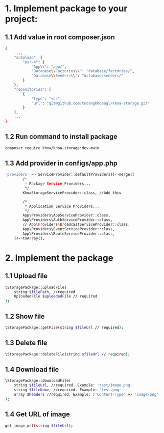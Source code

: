 # 1. Implement package to your project:
## 1.1 Add value in root composer.json

```bash
{
    ...,
    "autoload": {
        "psr-4": {
            "App\\": "app/",
            "Database\\Factories\\": "database/factories/",
            "Database\\Seeders\\": "database/seeders/"
        }
    },
    "repositories": [
        {
            "type": "vcs",
            "url": "git@github.com:tudangkhoaagl/khoa-storage.git"
        }
    ],
    ...
}
```

## 1.2 Run command to install package

```bash
composer require khoa/khoa-storage:dev-main
```

## 1.3 Add provider in configs/app.php

```bash
'providers' => ServiceProvider::defaultProviders()->merge([
        /*
         * Package Service Providers...
         */
        KhoaStorageServiceProvider::class, //Add this

        /*
         * Application Service Providers...
         */
        App\Providers\AppServiceProvider::class,
        App\Providers\AuthServiceProvider::class,
        // App\Providers\BroadcastServiceProvider::class,
        App\Providers\EventServiceProvider::class,
        App\Providers\RouteServiceProvider::class,
    ])->toArray(),
```

# 2. Implement the package
## 1.1 Upload file

```bash
\StoragePackage::uploadFile(
    string $filePath, //required
    UploadedFile $uploadedFile // required
);
```

## 1.2 Show file

```bash
\StoragePackage::getFile(string $fileUrl // required);
```

## 1.3 Delete file

```bash
\StoragePackage::deleteFile(string $fileUrl // required);
```

## 1.4 Download file

```bash
\StoragePackage::downloadFile(
    string $fileUrl, //required. Example: 'test/image.png'
    string $fileName, //required. Example: 'test.png'
    array $headers //required. Example: ['Content-Type' => 'image/png',]
);
```

## 1.4 Get URL of image

```bash
get_image_url(string $fileUrl);
```
